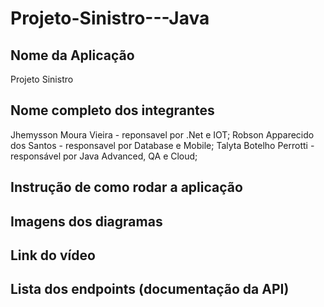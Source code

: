 # Projeto-Sinistro---Java

## Nome da Aplicação

Projeto Sinistro

## Nome completo dos integrantes

Jhemysson Moura Vieira - reponsavel por .Net e IOT;
Robson Apparecido dos Santos - responsavel por  Database e Mobile; 
Talyta Botelho Perrotti - responsável por Java Advanced, QA e Cloud;

## Instrução de como rodar a aplicação

## Imagens dos diagramas 



## Link do vídeo


## Lista dos endpoints (documentação da API)

